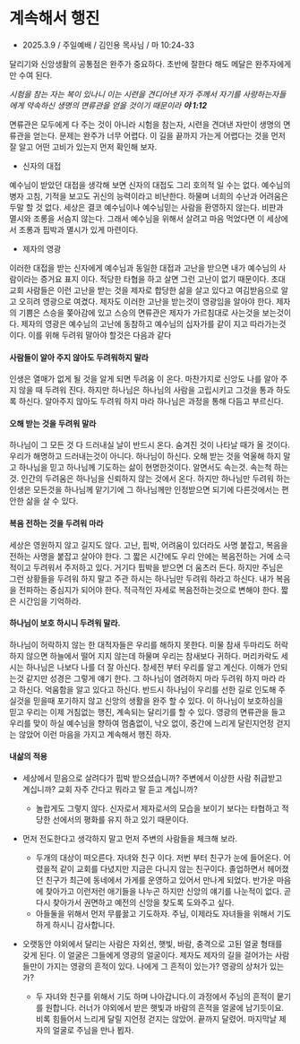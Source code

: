 # 계속해서 행진
* 2025.3.9 / 주일예배 / 김인용 목사님 / 마 10:24-33 

달리기와 신앙생활의 공통점은 완주가 중요하다. 초반에 잘한다 해도 메달은 완주자에게만 수여 된다. 

_시험을 참는 자는 복이 있나니 이는 시련을 견디어낸 자가 주께서 자기를 사랑하는자들에게 약속하신 생명의 면류관을 얻을 것이기 때문이라 **야 1:12**_

면류관은 모두에게 다 주는 것이 아니라 시험을 참는자, 시련을 견뎌낸 자만이 생명의 면류관을 얻는다. 문제는 완주가 너무 어렵다. 이 길을 끝까지 가는게 어렵다는 것을 먼저 잘 알고 어떤 고비가 있는지 먼저 확인해 보자.

* 신자의 대접
  
예수님이 받았던 대접을 생각해 보면 신자의 대접도 그리 호의적 일 수는 없다. 예수님의 병자 고침, 기적을 보고도 귀신의 능력이라고 비난한다. 하물며 너희의 수난과 어려움은 두말 할 것 없다. 세상은 결코 예수님이나 예수님믿는 사람을 환영하지 않는다. 비판과 멸시와 조롱을 서슴지 않는다. 그래서 예수님을 위해서 살려고 마음 먹었다면 이 세상에서 조롱과 핍박과 멸시가 있게 마련이다. 

* 제자의 영광
  
이러한 대접을 받는 신자에게 예수님과 동일한 대접과 고난을 받으면 내가 예수님의 사람이라는 증거요 표지 이다. 적당한 타협을 하고 살면 그런 고난이 없기 때문이다. 초대교회 사람들은 이런 고난을 받는 것을 제자로 합당한 삶을 살고 있다고 여김받음으로 알고 오히려 영광으로 여겼다. 제자도 이러한 고난을 받는것이 영광임을 알아야 한다. 제자의 기쁨은 스승을 쫒아감에 있고 스승의 면류관은 제자가 가르침대로 사는것을 보는것이다. 제자의 영광은 예수님의 고난에 동참하고 예수님의 십자가를 같이 지고 따라가는것이다. 이를 위해 두려워 말아야 할것은 다음과 같다

#### 사람들이 알아 주지 않아도 두려워하지 말라
인생은 열매가 없게 될 것을 알게 되면 두려움 이 온다. 마찬가지로 신앙도 나를 알아 주지 않을 때 두려워 진다. 하지만 하나님은 하나님의 사람을 고립시키고 그것을 통과 하도록 하신다. 알아주지 않아도 두려워 하지 마라 하나님은 과정을 통해 다듬고 부르신다.

#### 오해 받는 것을 두려워 말라
하나님이 그 모든 것 다 드러내실 날이 반드시 온다. 숨겨진 것이 나타날 때가 올 것이다. 우리가 해명하고 드러내는것이 아니다. 하나님이 하신다. 오해 받는 것을 억울해 하지 말고 하나님을 믿고 하나님께 기도하는 삶이 현명한것이다. 알면서도 속는것. 속는척 하는것. 인간의 두려움은 하나님을 신뢰하지 않는 것에서 온다. 하지만 하나님만 두려워 하는 인생은 모든것을 하나님께 맡기기에 그 하나님께만 인정받으면 되기에 다른것에서는 편안한 삶을 살 수 있다. 

#### 복음 전하는 것을 두려워 마라
세상은 영원하지 않고 길지도 않다. 고난, 핍박, 어려움이 있더라도 사명 붙잡고, 복음을 전하는 사명을 붙잡고 살아야 한다. 그 짧은 시간에도 우리 안에는 복음전하는 거에 소극적이고 두려워서 주저하고 있다. 거기다 핍박을 받으면 더 움츠러 든다. 하지만 주님은 그런 상황들을 두려워 하지 말고 주관 하시는 하나님만 두려워 하라고 하신다. 내가 복음을 전파하는 중심지가 되어야 한다. 적극적인 자세로 복음전하는것으로 변해야 한다. 짧은 시간임을 기억하라.

#### 하나님이 보호 하시니 두려워 말라.
하나님이 허락하지 않는 한 대적자들은 우리를 해하지 못한다. 미물 참새 두마리도 허락하지 않으면 하늘에서 떨어 지지 않는데 하물며 우리는 참새보다 귀하다. 머리카락도 세시는 하나님은 나보다 나를 더 잘 아신다. 창세전 부터 우리를 알고 계신다. 이해가 안되는것 같지만 성경은 그렇게 얘기 한다. 그 하나님이 염려하지 마라 두려워 하지 마라 라고 하신다. 억움함을 알고 있다고 하신다. 반드시 하나님이 우리를 선한 길로 인도해 주실것을 믿을때 포기하지 않고 신앙의 생활을 완주 할 수 있다. 이 하나님이 보호하심을 믿고 우리는 이제 거침없는 행진, 계속되는 달리기를 할 수 있다. 영광의 면류관을 들고 우리를 맞이 하실 예수님을 향하여 멈춤없이, 낙오 없이, 중간에 느리게 달린지언정 걷지는 않았어 이런 마음을 가지고 계속해서 행진 하자.

#### 내삶의 적용

 * 세상에서 믿음으로 살려다가 핍박 받으셨습니까? 주변에서 이상한 사람 취급받고 계십니까? 교회 자주 간다고 뭐라고 말 듣고 계십니까? 
   * 놀랍게도 그렇지 않다. 신자로서 제자로서의 모습을 보이기 보다는 타협하고 적당한 선에서의 평화를 유지 하고 있기 때문이다.  

* 먼저 전도한다고 생각하지 말고 먼저 주변의 사람들을 체크해 보라.
  * 두개의 대상이 떠오른다. 자녀와 친구 이다. 저번 부터 친구가 눈에 들어온다. 어렸을적 같이 교회를 다녔지만 지금은 다니지 않는 친구이다. 졸업하면서 헤어졌던 친구가 최근에 동네에서 가게를 운영하고 있어서 만나게 되었다. 반가운 마음에 찾아가고 이런저런 애기들을 나누곤 하지만 신앙의 얘기를 나눈적이 없다. 곧 다시 찾아가서 권면하고 예전의 신앙을 찾도록 도와주고 싶다.
  * 아들둘을 위해서 먼저 무릎꿇고 기도하자. 주님, 이제라도 자녀들을 위해서 기도하게 하시니 감사합니다. 
* 오랫동안 야외에서 달리는 사람은 자외선, 햇빛, 바람, 충격으로 고된 얼굴 형태를 갖게 된다.  이 얼굴은 그들에게 영광의 얼굴이다. 제자도 제자의 길을 걸어가는 사람들만이 가지는 영광의 흔적이 있다. 나에게 그 흔적이 있는가? 영광의 상처가 있는가?
  * 두 자녀와 친구를 위해서 기도 하며 나아갑니다.이 과정에서 주님의 흔적이 뭍기를 원합니다. 러너가 야외에서 받은 햇빛과 바람의 흔적을 얼굴에 남기듯이요. 비록 힘들어서 느리게 달릴 지언정 걷지는 않았어. 끝까지 달렸어. 마지막날 제자의 얼굴로 주님을 만나 뵙자.
